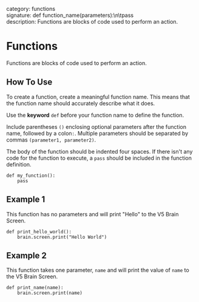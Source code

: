 category: functions  
signature: def function_name(parameters):\n\tpass  
description: Functions are blocks of code used to perform an action.

# Functions

Functions are blocks of code used to perform an action.

## How To Use

To create a function, create a meaningful function name. This means that the function name should accurately describe what it does.

Use the **keyword** `def` before your function name to define the function.

Include parentheses `()` enclosing optional parameters after the function name, followed by a colon`:`. Multiple parameters should be separated by commas `(parameter1, parameter2)`.

The body of the function should be indented four spaces. If there isn't any code for the function to execute, a `pass` should be included in the function definition.

```don
def my_function():
    pass
```

## Example 1

This function has no parameters and will print "Hello" to the V5 Brain Screen.

```don
def print_hello_world():
    brain.screen.print("Hello World")
```
## Example 2

This function takes one parameter, `name` and will print the value of `name` to the V5 Brain Screen.

```don
def print_name(name):
    brain.screen.print(name)
```

<advanced>
</advanced>

